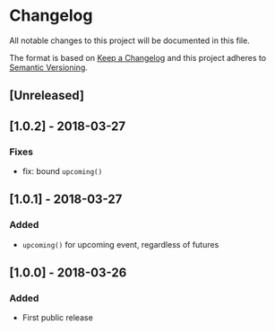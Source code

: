 # Changelog
All notable changes to this project will be documented in this file.

The format is based on [Keep a Changelog](http://keepachangelog.com/en/1.0.0/)
and this project adheres to [Semantic Versioning](http://semver.org/spec/v2.0.0.html).

## [Unreleased]

## [1.0.2] - 2018-03-27
### Fixes
- fix: bound `upcoming()`

## [1.0.1] - 2018-03-27
### Added
- `upcoming()` for upcoming event, regardless of futures

## [1.0.0] - 2018-03-26
### Added
- First public release
